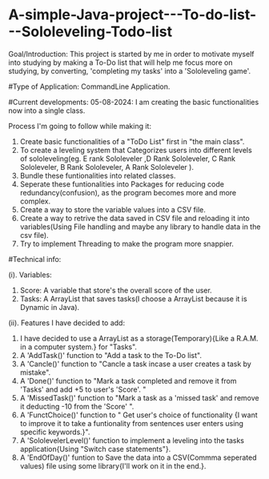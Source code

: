 # A-simple-Java-project---To-do-list---Sololeveling-Todo-list

Goal/Introduction: 
This project is started by me in order to motivate myself into studying by making a To-Do list that will help me focus more on studying, by converting, 'completing my tasks' into a 'Sololeveling game'.

#Type of Application: CommandLine Application.

#Current developments: 
05-08-2024: I am creating the basic functionalities now into a single class.

Process I'm going to follow while making it:
1. Create basic functionalities of a "ToDo List" first in "the main class".
2. To create a leveling system that Categorizes users into different levels of sololeveling(eg. E rank Sololeveler ,D Rank Sololeveler, C Rank Sololeveler, B Rank Sololeveler, A Rank Sololeveler ).
3. Bundle these funtionalities into related classes.
4. Seperate these funtionalities into Packages for reducing code redundancy(confusion), as the program becomes more and more complex.
5. Create a way to store the variable values into a CSV file.
6. Create a way to retrive the data saved in CSV file and reloading it into variables(Using File handling and maybe any library to handle data in the csv file).
7. Try to implement Threading to make the program more snappier.
   

#Technical info:

(i). Variables:
  1. Score: A variable that store's the overall score of the user.
  2. Tasks: A ArrayList that saves tasks(I choose a ArrayList because it is Dynamic in Java).

(ii). Features I have decided to add:
1. I have decided to use a ArrayList as a storage(Temporary){Like a R.A.M. in a computer system.} for "Tasks".
2. A 'AddTask()' function to "Add a task to the To-Do list".
3. A 'Cancle()' function to "Cancle a task incase a user creates a task by mistake".
4. A 'Done()' function to "Mark a task completed and remove it from 'Tasks' and add +5 to user's 'Score'. "
5. A 'MissedTask()' function to "Mark a task as a 'missed task' and remove it deducting -10 from the 'Score' ".
6. A 'FunctChoice()' function to " Get user's choice of functionality {I want to improve it to take a funtionality from sentences user enters using specific keywords.}".
7. A 'SololevelerLevel()' function to implement a leveling into the tasks application{Using "Switch case statements"}.
8. A 'EndOfDay()' funtion to Save the data into a CSV(Commma seperated values) file using some library{I'll work on it in the end.}.

